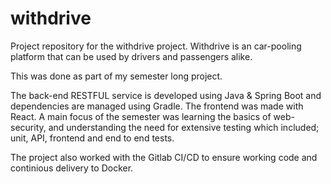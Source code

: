 # withdrive

Project repository for the withdrive project. Withdrive is an car-pooling platform that can be used by drivers and passengers alike.

This was done as part of my semester long project.

The back-end RESTFUL service is developed using Java & Spring Boot and dependencies are managed using Gradle. The frontend was made with React.
A main focus of the semester was learning the basics of web-security, and understanding the need for extensive testing which included; unit, API, frontend and end to end tests.

The project also worked with the Gitlab CI/CD to ensure working code and continious delivery to Docker.
